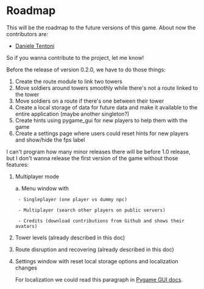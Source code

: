 # Roadmap

This will be the roadmap to the future versions of this game. About now the contributors are:

- [Daniele Tentoni](https://github.com/daniele-tentoni)

So if you wanna contribute to the project, let me know!

Before the release of version 0.2.0, we have to do those things:

1. Create the route module to link two towers
2. Move soldiers around towers smoothly while there's not a route linked to the tower
3. Move soldiers on a route if there's one between their tower
4. Create a local storage of data for future data and make it available to the entire application (maybe another singleton?)
5. Create hints using pygame_gui for new players to help them with the game
6. Create a settings page where users could reset hints for new players and show/hide the fps label

I can't program how many minor releases there will be before 1.0 release, but I don't wanna release the first version of the game without those features:

1. Multiplayer mode

    a. Menu window with

        - Singleplayer (one player vs dummy npc)

        - Multiplayer (search other players on public servers)

        - Credits (download contributions from Github and shows their avatars)

2. Tower levels (already described in this doc)

3. Route disruption and recovering (already described in this doc)

4. Settings window with reset local storage options and localization changes

    For localization we could read this paragraph in [Pygame GUI docs](https://pygame-gui.readthedocs.io/en/v_069/localization.html#providing-custom-translation-files-to-the-gui).
